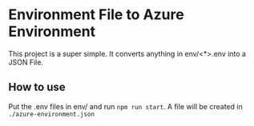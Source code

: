 # Environment File to Azure Environment
This project is a super simple. It converts anything in env/<*>.env into a JSON File. 

## How to use
Put the .env files in env/ and run `npm run start`. A file will be created in `./azure-environment.json`